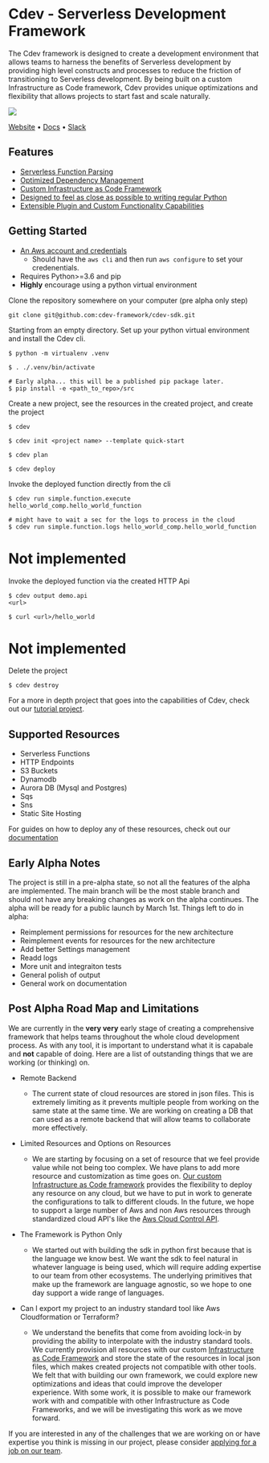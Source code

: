 # Cdev - Serverless Development Framework

The Cdev framework is designed to create a development environment that allows teams to harness the benefits of Serverless development by providing high level constructs and processes to reduce the friction of transitioning to Serverless development. By being built on a custom Infrastructure as Code framework, Cdev provides unique optimizations and flexibility that allows projects to start fast and scale naturally. 

[![](https://cdevframework.io/images/github_banner.png)](https://cdevframework.io)


[Website](https://cdevframework.io/) • [Docs](https://cdevframework.io/docs/) • [Slack](https://slack.com/)


## Features
- [Serverless Function Parsing](https://cdevframework.io/docs/)
- [Optimized Dependency Management](https://cdevframework.io/docs/)
- [Custom Infrastructure as Code Framework](/src/core)
- [Designed to feel as close as possible to writing regular Python](https://cdevframework.io/docs/)
- [Extensible Plugin and Custom Functionality Capabilities](https://cdevframework.io/docs/)

## Getting Started 
- [An Aws account and credentials](https://aws.amazon.com/)
    - Should have the `aws cli` and then run `aws configure` to set your credenentials. 
- Requires Python>=3.6 and pip
- **Highly** encourage using a python virtual environment

Clone the repository somewhere on your computer (pre alpha only step)
```
git clone git@github.com:cdev-framework/cdev-sdk.git
```

Starting from an empty directory. Set up your python virtual environment and install the Cdev cli. 
```
$ python -m virtualenv .venv

$ . ./.venv/bin/activate

# Early alpha... this will be a published pip package later.
$ pip install -e <path_to_repo>/src
```

Create a new project, see the resources in the created project, and create the project
```
$ cdev

$ cdev init <project name> --template quick-start

$ cdev plan

$ cdev deploy
```

Invoke the deployed function directly from the cli
```
$ cdev run simple.function.execute hello_world_comp.hello_world_function

# might have to wait a sec for the logs to process in the cloud
$ cdev run simple.function.logs hello_world_comp.hello_world_function
```

# Not implemented
Invoke the deployed function via the created HTTP Api
```
$ cdev output demo.api
<url>

$ curl <url>/hello_world
```

# Not implemented
Delete the project
```
$ cdev destroy
```

For a more in depth project that goes into the capabilities of Cdev, check out our [tutorial project](https://cdevframework.io/docs/tutorials).


## Supported Resources
- Serverless Functions
- HTTP Endpoints
- S3 Buckets
- Dynamodb
- Aurora DB (Mysql and Postgres)
- Sqs
- Sns
- Static Site Hosting

For guides on how to deploy any of these resources, check out our [documentation](https://cdevframework.io/docs/)

## Early Alpha Notes
The project is still in a pre-alpha state, so not all the features of the alpha are implemented. The main branch will be the most stable branch and should not have any breaking changes as work on the alpha continues. The alpha will be ready for a public launch by March 1st. Things left to do in alpha:
- Reimplement permissions for resources for the new architecture
- Reimplement events for resources for the new architecture
- Add better Settings management
- Readd logs
- More unit and integraiton tests
- General polish of output 
- General work on documentation



## Post Alpha Road Map and Limitations
We are currently in the **very very** early stage of creating a comprehensive framework that helps teams throughout the whole cloud development process. As with any tool, it is important to understand what it is capabale and **not** capable of doing. Here are a list of outstanding things that we are working (or thinking) on. 

- Remote Backend
    - The current state of cloud resources are stored in json files. This is extremely limiting as it prevents multiple people from working on the same state at the same time. We are working on creating a DB that can used as a remote backend that will allow teams to collaborate more effectively.

- Limited Resources and Options on Resources
    - We are starting by focusing on a set of resource that we feel provide value while not being too complex. We have plans to add more resource and customization as time goes on. [Our custom Infrastructure as Code framework](/src/core) provides the flexibility to deploy any resource on any cloud, but we have to put in work to generate the configurations to talk to different clouds. In the future, we hope to support a large number of Aws and non Aws resources through standardized cloud API's like the [Aws Cloud Control API](https://aws.amazon.com/cloudcontrolapi/). 

- The Framework is Python Only
    - We started out with building the sdk in python first because that is the language we know best. We want the sdk to feel natural in whatever language is being used, which will require adding expertise to our team from other ecosystems. The underlying primitives that make up the framework are language agnostic, so we hope to one day support a wide range of languages.

- Can I export my project to an industry standard tool like Aws Cloudformation or Terraform?
    - We understand the benefits that come from avoiding lock-in by providing the ability to interpolate with the industry standard tools. We currently provision all resources with our custom [Infrastructure as Code Framework](/src/core) and store the state of the resources in local json files, which makes created projects not compatible with other tools. We felt that with building our own framework, we could explore new optimizations and ideas that could improve the developer experience. With some work, it is possible to make our framework work with and compatible with other Infrastructure as Code Frameworks, and we will be investigating this work as we move forward. 


If you are interested in any of the challenges that we are working on or have expertise you think is missing in our project, please consider [applying for a job on our team](https://cdevframework.io/docs/).
